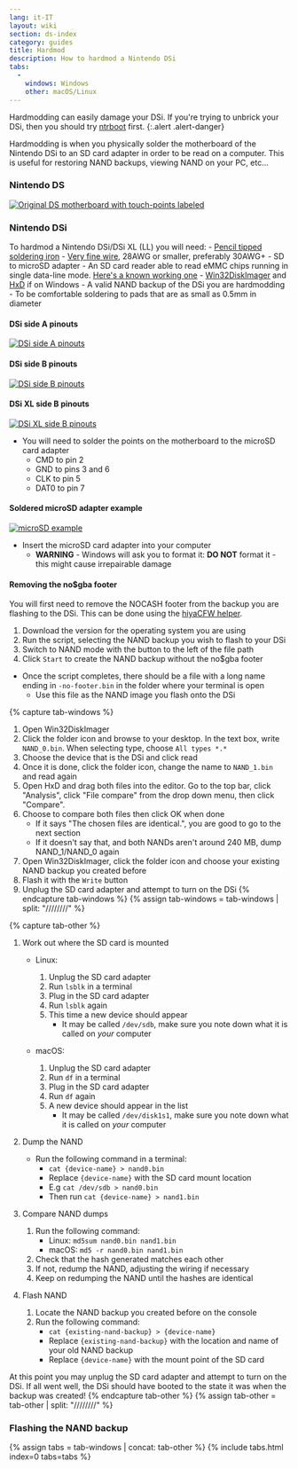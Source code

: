 ```yaml
---
lang: it-IT
layout: wiki
section: ds-index
category: guides
title: Hardmod
description: How to hardmod a Nintendo DSi
tabs:
  - 
    windows: Windows
    other: macOS/Linux
---
```


Hardmodding can easily damage your DSi. If you're trying to unbrick your DSi, then you should try [ntrboot](ntrboot) first.
{:.alert .alert-danger}

Hardmodding is when you physically solder the motherboard of the Nintendo DSi to an SD card adapter in order to be read on a computer. This is useful for restoring NAND backups, viewing NAND on your PC, etc...

### Nintendo DS
[![Original DS motherboard with touch-points labeled](/assets/images/ds-hardmod/mobo_pinout.png)](/assets/images/ds-hardmod/mobo_pinout.png)

### Nintendo DSi

To hardmod a Nintendo DSi/DSi XL (LL) you will need:
    - [Pencil tipped soldering iron](https://www.amazon.com/dp/B01N4571Q6)
    - [Very fine wire](https://www.amazon.com/dp/B01MXGNTA4), 28AWG or smaller, preferably 30AWG+
    - SD to microSD adapter
    - An SD card reader able to read eMMC chips running in single data-line mode. [Here's a known working one](https://www.amazon.com/dp/B006T9B6R2)
    - [Win32DiskImager](https://sourceforge.net/projects/win32diskimager/) and [HxD](https://mh-nexus.de/en/downloads.php?product=HxD20) if on Windows
    - A valid NAND backup of the DSi you are hardmodding
    - To be comfortable soldering to pads that are as small as 0.5mm in diameter

#### DSi side A pinouts
[![DSi side A pinouts](/assets/images/dsi-hardmod/side_a.jpg)](/assets/images/dsi-hardmod/side_a.jpg)
#### DSi side B pinouts
[![DSi side B pinouts](/assets/images/dsi-hardmod/side_b.png)](/assets/images/dsi-hardmod/side_b.png)
#### DSi XL side B pinouts
[![DSi XL side B pinouts](/assets/images/dsi-hardmod/dsi_xl_side_b.png)](/assets/images/dsi-hardmod/dsi_xl_side_b.png)

- You will need to solder the points on the motherboard to the microSD card adapter
    - CMD to pin 2
    - GND to pins 3 and 6
    - CLK to pin 5
    - DAT0 to pin 7

#### Soldered microSD adapter example
[![microSD example](/assets/images/dsi-hardmod/sd.jpg)](/assets/images/dsi-hardmod/sd.jpg)

- Insert the microSD card adapter into your computer
    - **WARNING** - Windows will ask you to format it: **DO NOT** format it - this might cause irrepairable damage

#### Removing the no$gba footer
You will first need to remove the NOCASH footer from the backup you are flashing to the DSi. This can be done using the [hiyaCFW helper](https://github.com/mondul/HiyaCFW-Helper/releases/latest).

1. Download the version for the operating system you are using
1. Run the script, selecting the NAND backup you wish to flash to your DSi
1. Switch to NAND mode with the button to the left of the file path
1. Click `Start` to create the NAND backup without the no$gba footer

- Once the script completes, there should be a file with a long name ending in `-no-footer.bin` in the folder where your terminal is open
    - Use this file as the NAND image you flash onto the DSi

{% capture tab-windows %}
1. Open Win32DiskImager
1. Click the folder icon and browse to your desktop. In the text box, write `NAND_0.bin`. When selecting type, choose `All types *.*`
1. Choose the device that is the DSi and click read
1. Once it is done, click the folder icon, change the name to `NAND_1.bin` and read again
1. Open HxD and drag both files into the editor. Go to the top bar, click "Analysis", click "File compare" from the drop down menu, then click "Compare".
1. Choose to compare both files then click OK when done
    - If it says "The chosen files are identical.", you are good to go to the next section
    - If it doesn't say that, and both NANDs aren't around 240 MB, dump NAND_1/NAND_0 again
1. Open Win32DiskImager, click the folder icon and choose your existing NAND backup you created before
1. Flash it with the `Write` button
1. Unplug the SD card adapter and attempt to turn on the DSi
{% endcapture tab-windows %}
{% assign tab-windows = tab-windows | split: "////////" %}


{% capture tab-other %}
1. Work out where the SD card is mounted
    - Linux:
        1. Unplug the SD card adapter
        1. Run `lsblk` in a terminal
        1. Plug in the SD card adapter
        1. Run `lsblk` again
        1. This time a new device should appear
            - It may be called `/dev/sdb`, make sure you note down what it is called on *your* computer

    - macOS:
        1. Unplug the SD card adapter
        1. Run `df` in a terminal
        1. Plug in the SD card adapter
        1. Run `df` again
        1. A new device should appear in the list
            - It may be called `/dev/disk1s1`, make sure you note down what it is called on *your* computer

1. Dump the NAND
    - Run the following command in a terminal:
        - `cat {device-name} > nand0.bin`
        - Replace `{device-name}` with the SD card mount location
        - E.g `cat /dev/sdb > nand0.bin`
        - Then run `cat {device-name} > nand1.bin`


1. Compare NAND dumps
    1. Run the following command:
        - Linux: `md5sum nand0.bin nand1.bin`
        - macOS: `md5 -r nand0.bin nand1.bin`
    1. Check that the hash generated matches each other
    1. If not, redump the NAND, adjusting the wiring if necessary
    1. Keep on redumping the NAND until the hashes are identical

1. Flash NAND
    1. Locate the NAND backup you created before on the console
    1. Run the following command:
        - `cat {existing-nand-backup} > {device-name}`
        - Replace `{existing-nand-backup}` with the location and name of your old NAND backup
        - Replace `{device-name}` with the mount point of the SD card

At this point you may unplug the SD card adapter and attempt to turn on the DSi. If all went well, the DSi should have booted to the state it was when the backup was created!
{% endcapture tab-other %}
{% assign tab-other = tab-other | split: "////////" %}

### Flashing the NAND backup
{% assign tabs = tab-windows | concat: tab-other %}
{% include tabs.html index=0 tabs=tabs %}
